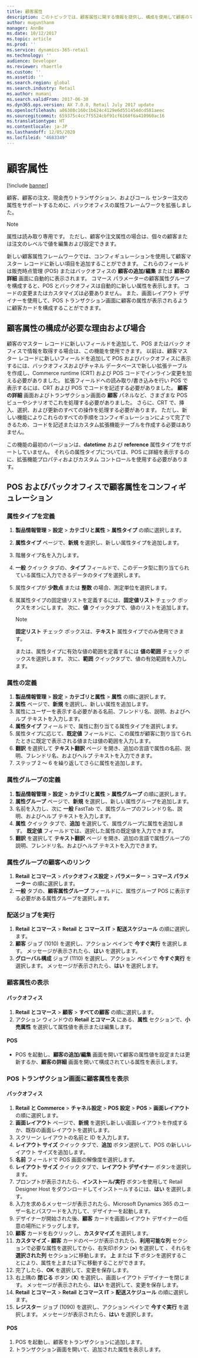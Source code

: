 ```yaml
---
title: 顧客属性
description: このトピックでは、顧客属性に関する情報を提供し、構成を使用して顧客のマスター レコードに新しいフィールドを追加する方法について説明します。
author: mugunthanm
manager: AnnBe
ms.date: 10/12/2017
ms.topic: article
ms.prod: ''
ms.service: dynamics-365-retail
ms.technology: ''
audience: Developer
ms.reviewer: rhaertle
ms.custom: ''
ms.assetid: ''
ms.search.region: global
ms.search.industry: Retail
ms.author: mumani
ms.search.validFrom: 2017-06-30
ms.dyn365.ops.version: AX 7.0.0, Retail July 2017 update
ms.openlocfilehash: a86308c160c1b624c4129e6d551454dcd581aeec
ms.sourcegitcommit: 659375c4cc7f5524cbf91cf6160f6a410960ac16
ms.translationtype: HT
ms.contentlocale: ja-JP
ms.lasthandoff: 12/05/2020
ms.locfileid: "4683349"
---
```

# <a name="customer-attributes"></a>顧客属性

[!include [banner](../../includes/banner.md)]

顧客、顧客の注文、現金売りトランザクション、およびコール センター注文の属性をサポートするために、バックオフィスの属性フレームワークを拡張しました。

> [!NOTE]
> 属性は読み取り専用です。 ただし、顧客や注文属性の場合は、個々の顧客または注文のレベルで値を編集および設定できます。

新しい顧客属性フレームワークでは、コンフィギュレーションを使用して顧客マスター レコードに新しい項目を追加することができます。 これらのフィールドは販売時点管理 (POS) またはバックオフィスの **顧客の追加/編集** または **顧客の詳細** 画面に自動的に表示されます。 コマース パラメーターの顧客属性グループを構成すると、POS とバックオフィスは自動的に新しい属性を表示します。 コードの変更またはカスタマイズは必要ありません。 また、画面レイアウト デザイナーを使用して、POS トランザクション画面に顧客の属性が表示されるように顧客カードを構成することができます。

## <a name="why-and-when-you-should-configure-customer-attributes"></a>顧客属性の構成が必要な理由および場合

顧客のマスター レコードに新しいフィールドを追加して、POS またはバック オフィスで情報を取得する場合は、この機能を使用できます。 以前は、顧客マスター レコードに新しいフィールドを追加して POS およびバックオフィスに表示するには、バックオフィスおよびチャネル データベースで新しい拡張テーブルを作成し、Commerce runtime (CRT) および POS コードでインライン変更を加える必要がありました。 拡張フィールドへの読み取り/書き込みを行い POS で表示するには、CRT および POS でコードを記述する必要がありました。 **顧客の詳細** 画面およびトランザクション画面の **顧客** パネルなど、さまざまな POS ビューやシナリオでこれを処理する必要がありました。 さらに、CRT で、挿入、選択、および更新のすべての操作を処理する必要があります。 ただし、新しい機能によりこれらのすべての手順をコンフィギュレーションによって完了できるため、コードを記述またはカスタム拡張機能テーブルを作成する必要はありません。

この機能の最初のバージョンは、**datetime** および **reference** 属性タイプをサポートしていません。 それらの属性タイプについては、POS に詳細を表示するのに、拡張機能プロパティおよびカスタム コントロールを使用する必要があります。

## <a name="configure-customer-attributes-in-pos-and-headquarters"></a>POS およびバックオフィスで顧客属性をコンフィギュレーション

### <a name="define-attribute-types"></a>属性タイプを定義

1. **製品情報管理** > **設定** &gt; **カテゴリと属性** > **属性タイプ** の順に選択します。
2. **属性タイプ** ページで、**新規** を選択し、新しい属性タイプを追加します。
3. 階層タイプ名を入力します。
4. **一般** クイック タブの、**タイプ** フィールドで、このデータ型に割り当てられている属性に入力できるデータのタイプを選択します。
5. 属性タイプが **少数点** または **整数** の場合、測定単位を選択します。
6. 属属性タイプの固定値リストを定義するには、**固定値リスト** チェック ボックスをオンにします。 次に、**値** クイックタブで、値のリストを追加します。

    > [!NOTE]
    > **固定リスト** チェック ボックスは、**テキスト** 属性タイプでのみ使用できます。

    または、属性タイプに有効な値の範囲を定義するには **値の範囲** チェック ボックスを選択します。 次に、**範囲** クイックタブで、値の有効範囲を入力します。

### <a name="define-attributes"></a>属性の定義

1. **製品情報管理** > **設定** > **カテゴリと属性** > **属性** の順に選択します。
2. **属性** ページで、**新規** を選択し、新しい属性を追加します。
3. 属性にユーザーを表示する必要がある名前、フレンドリ名、説明、およびヘルプ テキストを入力します。
4. **属性タイプ** フィールドで、属性に割り当てる属性タイプを選択します。
5. 属性タイプに応じて、**既定値** フィールドに、この属性が顧客に割り当てられたときに既定で表示される値または値の範囲を入力します。
6. **翻訳** を選択して **テキスト翻訳** ページ を開き、追加の言語で属性の名前、説明、フレンドリ名、およびヘルプ テキストを入力できます。
7. ステップ 2 ～ 6 を繰り返してさらに属性を追加します。

### <a name="define-an-attribute-group"></a>属性グループの定義

1. **製品情報管理** > **設定** > **カテゴリと属性** > **属性グループ** の順に選択します。
2. **属性グループ** ページで、**新規** を選択し、新しい属性グループを追加します。
3. 名前を入力し、次に **一般** FastTab で、属性グループのフレンドり名、説明、およびヘルプ テキストを入力します。
4. **属性** クイック タブで、**追加** を選択して、属性グループに属性を追加します。 **既定値** フィールドでは、選択した属性の既定値を入力できます。
5. **翻訳** を選択して **テキスト翻訳** ページ を開き、追加の言語で属性グループの説明、フレンドリ名、およびヘルプ テキストを入力できます。

### <a name="link-the-attribute-group-to-the-customers"></a>属性グループの顧客へのリンク

1. **Retail とコマース** > **バックオフィス設定** > **パラメーター** > **コマース パラメーター** の順に選択します。
2. **一般** タブの、**顧客属性グループ** フィールドに、属性グループ POS に表示する必要がある属性グループを選択します。

### <a name="run-the-distribution-jobs"></a>配送ジョブを実行

1. **Retail とコマース** > **Retail と コマース IT** > **配送スケジュール** の順に選択します。
2. **顧客** ジョブ (1010) を選択し、アクション ペインで **今すぐ実行** を選択します。 メッセージが表示されたら、**はい** を選択します。
3. **グローバル構成** ジョブ (1110) を選択し、アクション ペインで **今すぐ実行** を選択します。 メッセージが表示されたら、**はい** を選択します。

### <a name="view-customer-attributes"></a>顧客属性の表示

#### <a name="headquarters"></a>バックオフィス

1. **Retail とコマース** > **顧客** > **すべての顧客** の順に選択します。
2. アクション ウィンドウの **Retail とコマース** にある、**属性** セクションで、**小売属性** を選択して属性値を表示または編集します。

#### <a name="pos"></a>POS

- POS を起動し、**顧客の追加/編集** 画面を開いて顧客の属性値を設定または更新するか、**顧客の詳細** 画面を開いて構成されている属性を表示します。

### <a name="show-customer-attributes-in-the-pos-transaction-screen"></a>POS トランザクション画面に顧客属性を表示

#### <a name="headquarters"></a>バックオフィス

1. **Retail と Commerce** > **チャネル設定** > **POS 設定** > **POS** > **画面レイアウト** の順に選択します。
2. **画面レイアウト** ページで、**新規** を選択し新しい画面レイアウトを作成するか、既存の画面レイアウトを選択します。
3. スクリーン レイアウトの名前と ID を入力します。
4. **レイアウト サイズ** クイック タブで、**追加** ボタン選択して、POS の新しいレイアウト サイズを追加します。
5. **名前** フィールドで POS 画面の解像度を選択します。
6. **レイアウト サイズ** クイック タブで、**レイアウト デザイナー** ボタンを選択します。
7. プロンプトが表示されたら、**インストール/実行** ボタンを使用して Retail Designer Host をダウンロードしてインストールするには、**はい** を選択します。
8. 入力を求めるメッセージが表示されたら、Microsoft Dynamics 365 のユーザー名とパスワードを入力して、デザイナーを起動します。
9. デザイナーが開始された後、**顧客** カードを画面レイアウト デザイナーの任意の場所にドラッグします。
10. **顧客** カードを右クリックし、**カスタマイズ** を選択します。
11. **カスタマイズ - 顧客** カードのページが表示されたら、**利用可能な列** セクションで必要な属性を選択してから、右矢印ボタン (**>**) を選択して 、それらを **選択された列** セクションに移動します。 **上** または **下** ボタンを選択することにより、属性を上または下に移動することができます。
12. 完了したら、**OK** を選択して、変更を保存します。
13. 右上隅の **閉じる** ボタン (**X**) を選択し、画面レイアウト デザイナーを閉じます。 メッセージが表示されたら、**はい** を選択して、変更を保存します。
14. **Retail とコマース** &gt; **Retail とコマース IT** &gt; **配送スケジュール** の順に選択します。
15. **レジスター** ジョブ (1090) を選択し、アクション ペインで **今すぐ実行** を選択します。 メッセージが表示されたら、**はい** を選択します。

#### <a name="pos"></a>POS

1. POS を起動し、顧客をトランザクションに追加します。
2. トランザクション画面を開いて、追加された属性を表示します。
